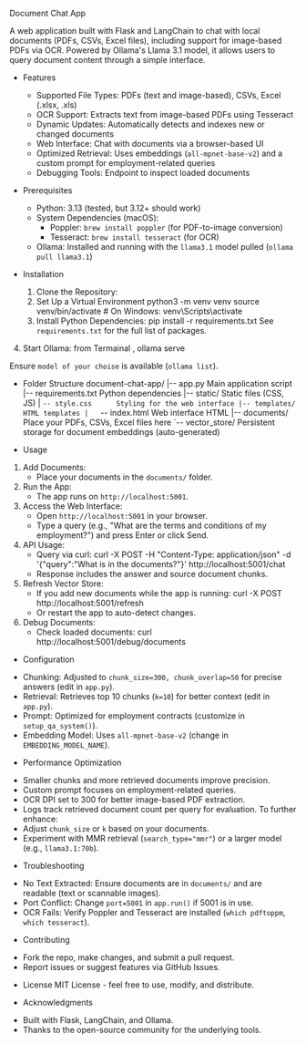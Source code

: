 Document Chat App

A web application built with Flask and LangChain to chat with local documents (PDFs, CSVs, Excel files), including support for image-based PDFs via OCR. Powered by Ollama's Llama 3.1 model, it allows users to query document content through a simple interface.

- Features
  * Supported File Types: PDFs (text and image-based), CSVs, Excel (.xlsx, .xls)
  * OCR Support: Extracts text from image-based PDFs using Tesseract
  * Dynamic Updates: Automatically detects and indexes new or changed documents
  * Web Interface: Chat with documents via a browser-based UI
  * Optimized Retrieval: Uses embeddings (`all-mpnet-base-v2`) and a custom prompt for employment-related queries
  * Debugging Tools: Endpoint to inspect loaded documents

- Prerequisites
  * Python: 3.13 (tested, but 3.12+ should work)
  * System Dependencies (macOS):
    - Poppler: `brew install poppler` (for PDF-to-image conversion)
    - Tesseract: `brew install tesseract` (for OCR)
  * Ollama: Installed and running with the `llama3.1` model pulled (`ollama pull llama3.1`)

- Installation
  1. Clone the Repository:
  2. Set Up a Virtual Environment
    python3 -m venv venv
    source venv/bin/activate         # On Windows: venv\Scripts\activate
  3. Install Python Dependencies:
    pip install -r requirements.txt
    See `requirements.txt` for the full list of packages.
4. Start Ollama:
    from Termainal , ollama serve

Ensure `model of your choise` is available (`ollama list`).

- Folder Structure
document-chat-app/
|-- app.py              Main application script
|-- requirements.txt    Python dependencies
|-- static/            Static files (CSS, JS)
|   `-- style.css      Styling for the web interface
|-- templates/         HTML templates
|   `-- index.html     Web interface HTML
|-- documents/         Place your PDFs, CSVs, Excel files here
`-- vector_store/      Persistent storage for document embeddings (auto-generated)

- Usage
1. Add Documents:
    * Place your documents in the `documents/` folder.
2. Run the App:
    * The app runs on `http://localhost:5001`.
3. Access the Web Interface:
    * Open `http://localhost:5001` in your browser.
    * Type a query (e.g., "What are the terms and conditions of my employment?") and press Enter or click Send.
4. API Usage:
    * Query via curl:
    curl -X POST -H "Content-Type: application/json" -d '{"query":"What is in the documents?"}' http://localhost:5001/chat
    * Response includes the answer and source document chunks.
5. Refresh Vector Store:
    * If you add new documents while the app is running:
    curl -X POST http://localhost:5001/refresh
    * Or restart the app to auto-detect changes.
6. Debug Documents:
    * Check loaded documents:
    curl http://localhost:5001/debug/documents




- Configuration
* Chunking: Adjusted to `chunk_size=300, chunk_overlap=50` for precise answers (edit in `app.py`).
* Retrieval: Retrieves top 10 chunks (`k=10`) for better context (edit in `app.py`).
* Prompt: Optimized for employment contracts (customize in `setup_qa_system()`).
* Embedding Model: Uses `all-mpnet-base-v2` (change in `EMBEDDING_MODEL_NAME`).

- Performance Optimization
* Smaller chunks and more retrieved documents improve precision.
* Custom prompt focuses on employment-related queries.
* OCR DPI set to 300 for better image-based PDF extraction.
* Logs track retrieved document count per query for evaluation.
To further enhance:
* Adjust `chunk_size` or `k` based on your documents.
* Experiment with MMR retrieval (`search_type="mmr"`) or a larger model (e.g., `llama3.1:70b`).

- Troubleshooting
* No Text Extracted: Ensure documents are in `documents/` and are readable (text or scannable images).
* Port Conflict: Change `port=5001` in `app.run()` if 5001 is in use.
* OCR Fails: Verify Poppler and Tesseract are installed (`which pdftoppm`, `which tesseract`).

- Contributing
* Fork the repo, make changes, and submit a pull request.
* Report issues or suggest features via GitHub Issues.

- License
MIT License - feel free to use, modify, and distribute.

- Acknowledgments
* Built with Flask, LangChain, and Ollama.
* Thanks to the open-source community for the underlying tools.
